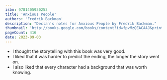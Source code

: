 ```yaml
---
isbn: 9781405930253
title: 'Anxious People'
authors: 'Fredrik Backman'
description: "Declan's notes for Anxious People by Fredrik Backman."
thumbnail: 'http://books.google.com/books/content?id=fpvMzQEACAAJ&printsec=frontcover&img=1&zoom=5&source=gbs_api'
pageCount: 416
date: 2023-09-03
---
```


- I thought the storytelling with this book was very good.
- I liked that it was harder to predict the ending, the longer the story went on.
- I also liked that every character had a background that was worth knowing.

